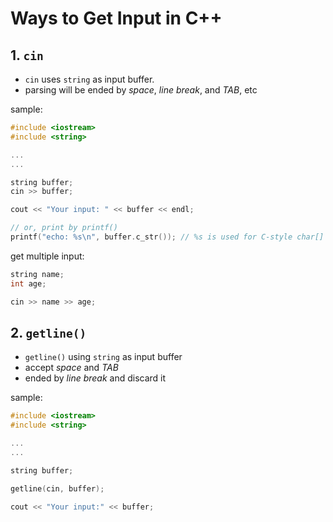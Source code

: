 # Ways to Get Input in C++

## 1. `cin`

* `cin` uses `string` as input buffer.  
* parsing will be ended by *space*, *line break*, and *TAB*, etc

sample:

```cpp
#include <iostream>
#include <string>

...
...

string buffer;
cin >> buffer;

cout << "Your input: " << buffer << endl;

// or, print by printf()
printf("echo: %s\n", buffer.c_str()); // %s is used for C-style char[]
```

get multiple input:

```cpp
string name;
int age;

cin >> name >> age;
```

## 2. `getline()`

* `getline()` using `string` as input buffer
* accept *space* and *TAB*
* ended by *line break* and discard it

sample:

```cpp
#include <iostream>
#include <string>

...
...

string buffer;

getline(cin, buffer);

cout << "Your input:" << buffer;
```